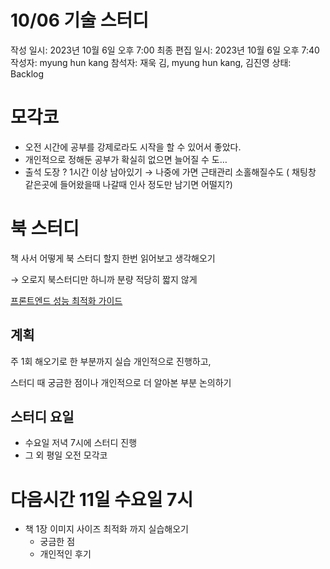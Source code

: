 # 10/06 기술 스터디

작성 일시: 2023년 10월 6일 오후 7:00
최종 편집 일시: 2023년 10월 6일 오후 7:40
작성자: myung hun kang
참석자: 재욱 김, myung hun kang, 김진영
상태: Backlog

# 모각코

- 오전 시간에 공부를 강제로라도 시작을 할 수 있어서 좋았다.
- 개인적으로 정해둔 공부가 확실히 없으면 늘어질 수 도…
- 출석 도장 ? 1시간 이상 남아있기 → 나중에 가면 근태관리 소홀해질수도 ( 채팅창 같은곳에 들어왔을때 나갈때 인사 정도만 남기면 어떨지?)

# 북 스터디

책 사서 어떻게 북 스터디 할지 한번 읽어보고 생각해오기 

→ 오로지 북스터디만 하니까 분량 적당히 짧지 않게 

[프론트엔드 성능 최적화 가이드](https://www.aladin.co.kr/m/mproduct.aspx?ItemId=304371832)  

## 계획

주 1회 해오기로 한 부분까지 실습 개인적으로 진행하고,

 스터디 때 궁금한 점이나 개인적으로 더 알아본 부분 논의하기 

## 스터디 요일

- 수요일 저녁 7시에 스터디 진행
- 그 외 평일 오전 모각코

# 다음시간 11일 수요일 7시

- 책 1장 이미지 사이즈 최적화 까지 실습해오기
    - 궁금한 점
    - 개인적인 후기